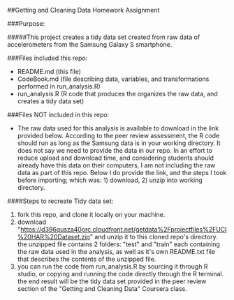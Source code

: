 ##Getting and Cleaning Data Homework Assignment

###Purpose:

#####This project creates a tidy data set created from raw data of accelerometers from the Samsung Galaxy S smartphone.

###Files included this repo:

* README.md (this file)
* CodeBook.md (file describing data, variables, and transformations performed in run_analysis.R)
* run_analysis.R (R code that produces the organizes the raw data, and creates a tidy data set)

###Files NOT included in this repo:
* The raw data used for this analysis is available to download in the link provided below. According to the peer review assessment, the R code should run as long as the Samsung data is in your working directory. It does not say we need to provide the data in our repo. In an effort to reduce upload and download time, and considering students should already have this data on their computers, I am not including the raw data as part of this repo. Below I do provide the link, and the steps I took before importing; which was: 1) download, 2) unzip into working directory.

####Steps to recreate Tidy data set:
1. fork this repo, and clone it locally on your machine. 
2. download "https://d396qusza40orc.cloudfront.net/getdata%2Fprojectfiles%2FUCI%20HAR%20Dataset.zip" and unzip it to this cloned repo's directory.
the unzipped file contains 2 folders: "test" and "train" each containing the raw data used in the analysis, as well as it's own README.txt file that describes the contents of the unzipped file.
3. you can run the code from run_analysis.R by sourcing it through R studio, or copying and running the code directly through the R terminal. the end result will be the tidy data set provided in the peer review section of the "Getting and Cleaning Data" Coursera class.